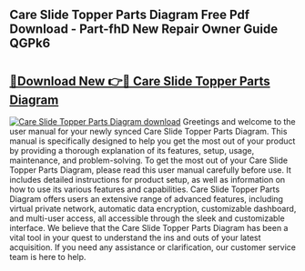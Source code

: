 ## Care Slide Topper Parts Diagram Free Pdf Download - Part-fhD New Repair Owner Guide QGPk6

# <h2><a href="http://dfrisjn.blite.top/?on=Care+Slide+Topper+Parts+Diagram">🔗Download New 👉🔴 Care Slide Topper Parts Diagram</a></h2>

[![Care Slide Topper Parts Diagram download](https://i.imgur.com/lujVjoI.png)](http://dfrisjn.blite.top/?on=Care+Slide+Topper+Parts+Diagram)
Greetings and welcome to the user manual for your newly synced Care Slide Topper Parts Diagram. This manual is specifically designed to help you get the most out of your product by providing a thorough explanation of its features, setup, usage, maintenance, and problem-solving. To get the most out of your Care Slide Topper Parts Diagram, please read this user manual carefully before use. It includes detailed instructions for product setup, as well as information on how to use its various features and capabilities. Care Slide Topper Parts Diagram offers users an extensive range of advanced features, including virtual private network, automatic data encryption, customizable dashboard, and multi-user access, all accessible through the sleek and customizable interface. We believe that the Care Slide Topper Parts Diagram has been a vital tool in your quest to understand the ins and outs of your latest acquisition. If you need any assistance or clarification, our customer service team is here to help.
